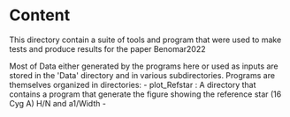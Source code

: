 # Content

This directory contain a suite of tools and program that were used to make tests and produce results for the paper Benomar2022

Most of Data either generated by the programs here or used as inputs are stored in the 'Data' directory and in various subdirectories.
Programs are themselves organized in directories:
	- plot_Refstar : A directory that contains a program that generate the figure showing the reference star (16 Cyg A) H/N and a1/Width
	- 
